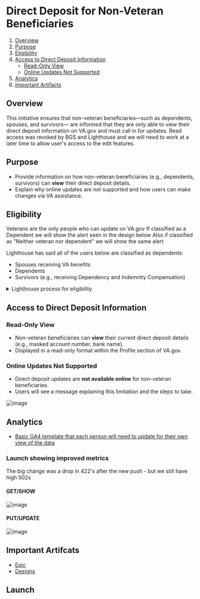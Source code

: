 
# Direct Deposit for Non-Veteran Beneficiaries

1. [Overview](#overview)
2. [Purpose](#purpose)
3. [Eligibility](#eligibility)
4. [Access to Direct Deposit Information](#access-to-direct-deposit-information)
   - [Read-Only View](#read-only-view)
   - [Online Updates Not Supported](#online-updates-not-supported)
5. [Analytics](#analytics)
6. [Important Artifacts](#important-artifacts)

## Overview 
This initiative ensures that non-veteran beneficiaries—such as dependents, spouses, and survivors— are informed that they are only able to view their direct deposit information on VA.gov and must call in for updates. Read access was revoked by BGS and Lighthouse and we will need to work at a later time to allow user's access to the edit features. 

## Purpose
- Provide information on how non-veteran beneficiaries (e.g., dependents, survivors) can **view** their direct deposit details.
- Explain why online updates are not supported and how users can make changes via VA assistance.

## Eligibility

Veterans are the only people who can update on VA.gov 
If classified as a Dependent we will show the alert seen in the design below 
Also if classified as "Neither veteran nor dependent" we will show the same alert

Lighthouse has said all of the users below are classified as dependents:
  - Spouses receiving VA benefits
  - Dependents
  - Survivors (e.g., receiving Dependency and Indemnity Compensation)

<details><summary>Lighthouse process for eligibility</summary>
<p>


Lighthouse has a definition/process they're using:

![image](https://github.com/user-attachments/assets/28b39edb-4524-4fed-8f17-1e768eb6bbe1)

Lighthouse created a new field to allow VA.gov to preemptively detect if a user is a veteran or dependent to blocke edits their direct deposit information. That field is called `veteranStatus`

This new field has the following options ([enums found on the LH documentation page](https://developer.va.gov/explore/api/direct-deposit-management/docs?version=current)):

- VETERAN
- DEPENDENT
- NEITHER_VETERAN_NOR_DEPENDENT
- COULD_NOT_DETERMINE_DUE_TO_EXCEPTION

</p>
</details> 


## Access to Direct Deposit Information

### Read-Only View
- Non-veteran beneficiaries can **view** their current direct deposit details (e.g., masked account number, bank name).
- Displayed in a read-only format within the Profile section of VA.gov.

### Online Updates Not Supported
- Direct deposit updates are **not available online** for non-veteran beneficiaries.
- Users will see a message explaining this limitation and the steps to take.

![image](https://github.com/user-attachments/assets/14368ecb-a1a4-4a77-b8b9-75b9b5d4d76a)

## Analytics
- [Basic GA4 template that each person will need to update for their own view of the data](https://analytics.google.com/analytics/web/#/analysis/p419143770/edit/5Jm2bveUQDG4SBSAp_OrJQ)

### Launch showing improved metrics 

The big change was a drop in 422's after the new push - but we still have high 502s
#### GET/SHOW

![image](https://github.com/user-attachments/assets/8025d0ab-7ab5-48f1-aa2c-116dca7393a0)

#### PUT/UPDATE 

![image](https://github.com/user-attachments/assets/0b258e5d-9f81-42c9-b1b4-4ca46da647ed)


## Important Artifcats 
-  [Epic](https://github.com/department-of-veterans-affairs/va.gov-team/issues/92610)
-  [Designs](https://www.figma.com/design/CUR39JNnF2CS8SidGiWmYG/Profile---Direct-Deposit?node-id=1855-3868&t=919ZyW3EaSu2495z-0)

## Launch 

